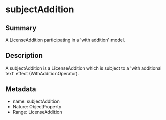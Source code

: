<!-- Automatically generated by spec-parser v2.0.0 on 2024-01-08T22:20:56.273795+00:00 -->
<!-- SPDX-License-Identifier: Community-Spec-1.0 -->

# subjectAddition

## Summary

A LicenseAddition participating in a 'with addition' model.


## Description

A subjectAddition is a LicenseAddition which is subject to a 'with additional
text' effect (WithAdditionOperator).


## Metadata

- name: subjectAddition
- Nature: ObjectProperty
- Range: LicenseAddition




